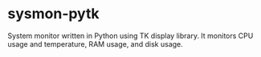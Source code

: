 # sysmon-pytk
System monitor written in Python using TK display library. It monitors CPU usage and temperature, RAM usage, and disk usage.
